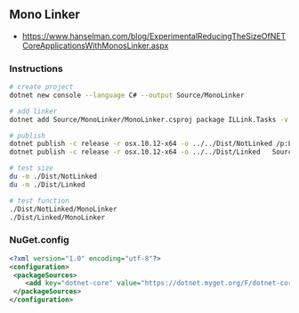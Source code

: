 ## Mono Linker

-  https://www.hanselman.com/blog/ExperimentalReducingTheSizeOfNETCoreApplicationsWithMonosLinker.aspx

### Instructions

```bash
# create project
dotnet new console --language C# --output Source/MonoLinker

# add linker
dotnet add Source/MonoLinker/MonoLinker.csproj package ILLink.Tasks -v 0.1.4-preview-906439 

# publish
dotnet publish -c release -r osx.10.12-x64 -o ../../Dist/NotLinked /p:LinkDuringPublish=false Source/MonoLinker
dotnet publish -c release -r osx.10.12-x64 -o ../../Dist/Linked   Source/MonoLinker

# test size
du -m ./Dist/NotLinked
du -m ./Dist/Linked

# test function
./Dist/NotLinked/MonoLinker
./Dist/Linked/MonoLinker
```

### NuGet.config

```xml
<?xml version="1.0" encoding="utf-8"?>
<configuration>
 <packageSources>
    <add key="dotnet-core" value="https://dotnet.myget.org/F/dotnet-core/api/v3/index.json" />
 </packageSources>
</configuration>
```